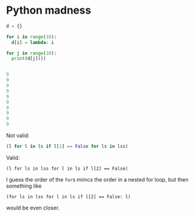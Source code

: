 # Python madness

```python
d = {}

for i in range(10):
  d[i] = lambda: i

for j in range(10):
  print(d[j]())


9
9
9
9
9
9
9
9
9
9
```

Not valid:

```python
(l for l in ls if l[2] == False for ls in lss)
```

Valid:

```
(l for ls in lss for l in ls if l[2] == False)
```

I guess the order of the `for`s mimcs the order in a nested for loop,
but then something like

```
(for ls in lss for l in ls if l[2] == False: l)
```

would be even closer.
